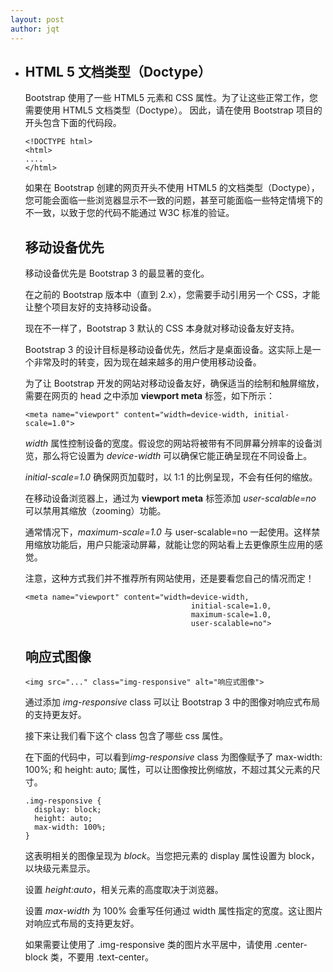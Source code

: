 ```yaml
---
layout: post
author: jqt
---
```

- ## HTML 5 文档类型（Doctype）

  Bootstrap 使用了一些 HTML5 元素和 CSS 属性。为了让这些正常工作，您需要使用 HTML5 文档类型（Doctype）。 因此，请在使用 Bootstrap 项目的开头包含下面的代码段。

  ```
  <!DOCTYPE html>
  <html>
  ....
  </html>
  ```

  如果在 Bootstrap 创建的网页开头不使用 HTML5 的文档类型（Doctype），您可能会面临一些浏览器显示不一致的问题，甚至可能面临一些特定情境下的不一致，以致于您的代码不能通过 W3C 标准的验证。

  ## 移动设备优先

  移动设备优先是 Bootstrap 3 的最显著的变化。

  在之前的 Bootstrap 版本中（直到 2.x），您需要手动引用另一个 CSS，才能让整个项目友好的支持移动设备。

  现在不一样了，Bootstrap 3 默认的 CSS 本身就对移动设备友好支持。

  Bootstrap 3 的设计目标是移动设备优先，然后才是桌面设备。这实际上是一个非常及时的转变，因为现在越来越多的用户使用移动设备。

  为了让 Bootstrap 开发的网站对移动设备友好，确保适当的绘制和触屏缩放，需要在网页的 head 之中添加 **viewport meta** 标签，如下所示：

  ```
  <meta name="viewport" content="width=device-width, initial-scale=1.0">
  ```

  *width* 属性控制设备的宽度。假设您的网站将被带有不同屏幕分辨率的设备浏览，那么将它设置为 *device-width* 可以确保它能正确呈现在不同设备上。

  *initial-scale=1.0* 确保网页加载时，以 1:1 的比例呈现，不会有任何的缩放。

  在移动设备浏览器上，通过为 **viewport meta** 标签添加 *user-scalable=no* 可以禁用其缩放（zooming）功能。

  通常情况下，*maximum-scale=1.0* 与 user-scalable=no 一起使用。这样禁用缩放功能后，用户只能滚动屏幕，就能让您的网站看上去更像原生应用的感觉。

  注意，这种方式我们并不推荐所有网站使用，还是要看您自己的情况而定！

  ```
  <meta name="viewport" content="width=device-width, 
                                       initial-scale=1.0, 
                                       maximum-scale=1.0, 
                                       user-scalable=no">
  ```

  ## 响应式图像

  ```
  <img src="..." class="img-responsive" alt="响应式图像">
  ```

  通过添加 *img-responsive* class 可以让 Bootstrap 3 中的图像对响应式布局的支持更友好。

  接下来让我们看下这个 class 包含了哪些 css 属性。

  在下面的代码中，可以看到*img-responsive* class 为图像赋予了 max-width: 100%; 和 height: auto; 属性，可以让图像按比例缩放，不超过其父元素的尺寸。

  ```
  .img-responsive {
    display: block;
    height: auto;
    max-width: 100%;
  }
  ```

  这表明相关的图像呈现为 *block*。当您把元素的 display 属性设置为 block，以块级元素显示。

  设置 *height:auto*，相关元素的高度取决于浏览器。

  设置 *max-width* 为 100% 会重写任何通过 width 属性指定的宽度。这让图片对响应式布局的支持更友好。

  如果需要让使用了 .img-responsive 类的图片水平居中，请使用 .center-block 类，不要用 .text-center。